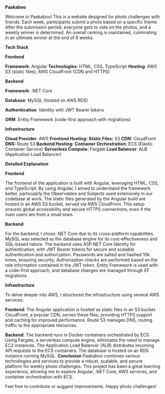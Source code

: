**Paakaboo**

Welcome to Paakaboo! This is a website designed for photo challenges with friends. Each week, participants submit a photo based on a specific theme. After the submission period, everyone gets to vote on the photos, and a weekly winner is determined. An overall ranking is maintained, culminating in an ultimate winner at the end of 8 weeks.

**Tech Stack**

**Frontend**

**Framework**: Angular
**Technologies**: HTML, CSS, TypeScript
**Hosting**: AWS S3 (static files), AWS CloudFront (CDN and HTTPS)

**Backend**

**Framework**: .NET Core

**Database**: MySQL (hosted on AWS RDS)

**Authentication**: Identity with JWT Bearer tokens

**ORM**: Entity Framework (code-first approach with migrations)

**Infrastructure**

**Cloud Provider**: AWS
**Frontend Hosting:**
**Static Files:** S3
**CDN:** CloudFront
**DNS:** Route 53
**Backend Hosting:**
**Container Orchestration:** ECS (Elastic Container Service)
**Serverless Compute:** Fargate
**Load Balancer**: ALB (Application Load Balancer)

**Detailed Explanation**

**Frontend**

The frontend of the application is built with Angular, leveraging HTML, CSS, and TypeScript. By using Angular, I aimed to understand the framework better, particularly the Observables and Subjects used extensively in our codebase at work. The static files generated by the Angular build are hosted in an AWS S3 bucket, served via AWS CloudFront. This setup ensures global accessibility and secure HTTPS connections, even if the main users are from a small town.

**Backend**

For the backend, I chose .NET Core due to its cross-platform capabilities. MySQL was selected as the database engine for its cost-effectiveness and SQL-based nature. The backend uses ASP.NET Core Identity for authentication, with JWT Bearer tokens for secure and scalable authentication and authorization. Passwords are salted and hashed 10k times, ensuring security. Authorization checks are performed based on the role information contained in the JWT token. Entity Framework is used with a code-first approach, and database changes are managed through EF migrations.

**Infrastructure**

To delve deeper into AWS, I structured the infrastructure using several AWS services:

**Frontend**: The Angular application is hosted as static files in an S3 bucket. CloudFront, a popular CDN, serves these files, providing HTTPS support and caching for improved performance. Route 53 manages DNS, routing traffic to the appropriate resources.

**Backend**: The backend runs in Docker containers orchestrated by ECS. Using Fargate, a serverless compute engine, eliminates the need to manage EC2 instances. The Application Load Balancer (ALB) distributes incoming API requests to the ECS containers. The database is hosted on an RDS instance running MySQL.
**Conclusion**
Paakaboo combines various technologies and services to provide a robust, scalable, and secure platform for weekly photo challenges. This project has been a great learning experience, allowing me to explore Angular, .NET Core, AWS services, and container orchestration with ECS.

Feel free to contribute or suggest improvements. Happy photo challenges!
